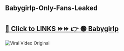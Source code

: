 
 ## Babygirlp-Only-Fans-Leaked

# <h2><a href="https://clipsfans.com/Babygirlp&ref=git">🔗 Click to LINKS ⏩⏩ 👉 🟢 Babygirlp </a></h2>

<a href="https://clipsfans.com/Babygirlp&ref=git" rel="nofollow" data-target="animated-image.originalLink"><img src="https://i.ibb.co.com/xMMVF88/686577567.gif" alt="Viral Video Original" style="max-width: 100%; display: inline-block;" data-target="animated-image.originalImage"></a>
